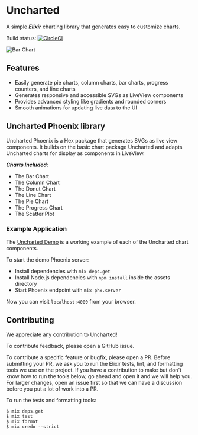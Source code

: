 # Uncharted
A simple ***Elixir*** charting library that generates easy to customize charts.

Build status: [![CircleCI](https://circleci.com/gh/unchartedelixir/uncharted/tree/master.svg?style=svg)](https://circleci.com/gh/unchartedelixir/uncharted/tree/master)

![Bar Chart](uncharted_phoenix/assets/images/uncharted.jpg?raw=true "Uncharted Charts")

## Features
- Easily generate pie charts, column charts, bar charts, progress counters, and line charts
- Generates responsive and accessible SVGs as LiveView components
- Provides advanced styling like gradients and rounded corners
- Smooth animations for updating live data to the UI

## Uncharted Phoenix library
Uncharted Phoenix is a Hex package that generates SVGs as live view components. It builds on the
basic chart package Uncharted and adapts Uncharted charts for display as components in LiveView.

***Charts Included***:
- The Bar Chart
- The Column Chart
- The Donut Chart
- The Line Chart
- The Pie Chart
- The Progress Chart
- The Scatter Plot

### Example Application
The [Uncharted Demo](https://github.com/unchartedelixir/demo) is a working example of each of the Uncharted chart components.

To start the demo Phoenix server:

* Install dependencies with `mix deps.get`
* Install Node.js dependencies with `npm install` inside the assets directory
* Start Phoenix endpoint with `mix phx.server`

Now you can visit `localhost:4000` from your browser.


## Contributing

We appreciate any contribution to Uncharted!

To contribute feedback, please open a GitHub issue.

To contribute a specific feature or bugfix, please open a PR. Before submitting your PR, we ask you to run the Elixir
tests, lint, and formatting tools we use on the project. If you have a contribution to make but don't know how to run
the tools below, go ahead and open it and we will help you. For larger changes, open an issue first so that we can have
a discussion before you put a lot of work into a PR.

To run the tests and formatting tools:

```
$ mix deps.get
$ mix test
$ mix format
$ mix credo --strict
 ```
